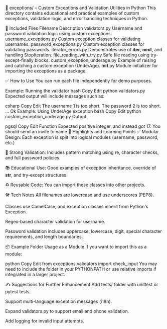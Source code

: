 📁 exceptions/ – Custom Exceptions and Validation Utilities in Python
This directory contains educational and practical examples of custom exceptions, validation logic, and error handling techniques in Python.

📄 Included Files
Filename	Description
validators.py	Username and password validation logic using custom exceptions.
username_exceptions.py	Custom exception classes for validating usernames.
password_exceptions.py	Custom exception classes for validating passwords.
iterator_errors.py	Demonstrates use of __iter__, __next__, and handling StopIteration.
file_reading_with_try.py	Safe file reading using try-except-finally blocks.
custom_exception_underage.py	Example of raising and catching a custom exception (UnderAge).
__init__.py	Module initializer for importing the exceptions as a package.

✅ How to Use
You can run each file independently for demo purposes.

Example: Running the validator
bash
Copy
Edit
python validators.py
Expected output will include messages such as:

csharp
Copy
Edit
The username 1 is too short.
The password 2 is too short.
...
Ok
Example: Using UnderAge exception
bash
Copy
Edit
python custom_exception_underage.py
Output:

pgsql
Copy
Edit
Function Expected positive integer, and instead got 17.
You should send an invite to name
🧠 Highlights and Learning Points
✅ Modular Design: Each exception is split into logical modules (username, password, etc.)

🔐 Strong Validation: Includes pattern matching using re, character checks, and full password policies.

📚 Educational Use: Good examples of exception inheritance, override of __str__, and try-except structures.

♻️ Reusable Code: You can import these classes into other projects.

🛠️ Tech Notes
All filenames are lowercase and use underscores (PEP8).

Classes use CamelCase, and exception classes inherit from Python's Exception.

Regex-based character validation for username.

Password validation includes uppercase, lowercase, digit, special character requirements, and length boundaries.

📦 Example Folder Usage as a Module
If you want to import this as a module:

python
Copy
Edit
from exceptions.validators import check_input
You may need to include the folder in your PYTHONPATH or use relative imports if integrated in a larger project.

✍️ Suggestions for Further Enhancement
 Add tests/ folder with unittest or pytest tests.

 Support multi-language exception messages (i18n).

 Expand validators.py to support email and phone validation.

 Add logging for invalid input attempts.

